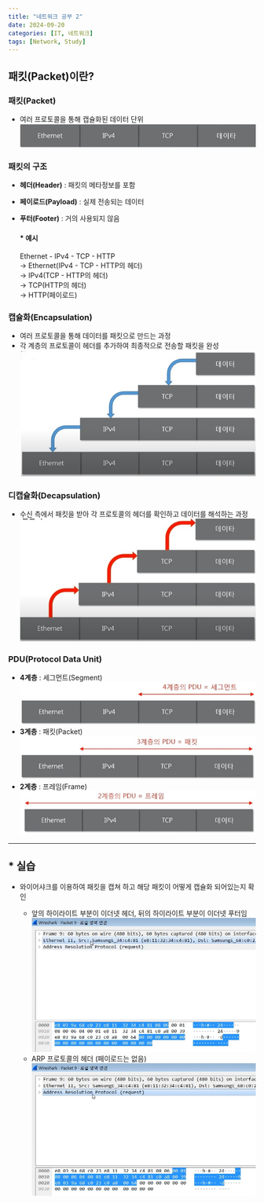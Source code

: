 ```yaml
---
title: "네트워크 공부 2"
date: 2024-09-20
categories: [IT, 네트워크]
tags: [Network, Study]
---
```


## 패킷(Packet)이란?

### 패킷(Packet)

- 여러 프로토콜을 통해 캡슐화된 데이터 단위  
  ![](assets/img/네트워크%20공부/2-1.jpg)

### 패킷의 구조

- **헤더(Header)** : 패킷의 메타정보를 포함
- **페이로드(Payload)** : 실제 전송되는 데이터
- **푸터(Footer)** : 거의 사용되지 않음

  #### \* 예시

  Ethernet - IPv4 - TCP - HTTP  
   → Ethernet(IPv4 - TCP - HTTP의 헤더)  
   → IPv4(TCP - HTTP의 헤더)  
   → TCP(HTTP의 헤더)  
   → HTTP(페이로드)

### 캡슐화(Encapsulation)

- 여러 프로토콜을 통해 데이터를 패킷으로 만드는 과정
- 각 계층의 프로토콜이 헤더를 추가하여 최종적으로 전송할 패킷을 완성  
  ![](assets/img/네트워크%20공부/2-2.jpg)

### 디캡슐화(Decapsulation)

- 수신 측에서 패킷을 받아 각 프로토콜의 헤더를 확인하고 데이터를 해석하는 과정  
  ![](assets/img/네트워크%20공부/2-3.jpg)

### PDU(Protocol Data Unit)

- **4계층** : 세그먼트(Segment)  
  ![](assets/img/네트워크%20공부/2-4.jpg)
- **3계층** : 패킷(Packet)  
  ![](assets/img/네트워크%20공부/2-5.jpg)
- **2계층** : 프레임(Frame)  
  ![](assets/img/네트워크%20공부/2-6.jpg)

---

## \* 실습

- 와이어샤크를 이용하여 패킷을 캡쳐 하고 해당 패킷이 어떻게 캡슐화 되어있는지 확인

  - 앞의 하이라이트 부분이 이더넷 헤더, 뒤의 하이라이트 부분이 이더넷 푸터임  
    ![](assets/img/네트워크%20공부/2-7.jpg)
  - ARP 프로토콜의 헤더 (페이로드는 없음)
    ![](assets/img/네트워크%20공부/2-8.jpg)
